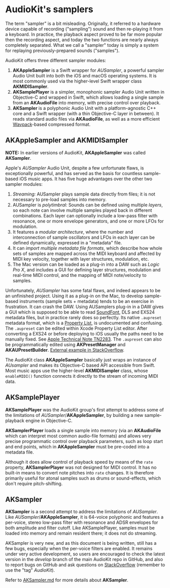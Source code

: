 # AudioKit's samplers

The term "sampler" is a bit misleading. Originally, it referred to a hardware device capable of recording ("sampling") sound and then re-playing it from a keyboard. In practice, the playback aspect proved to be far more popular then the recording aspect, and today the two functions are nearly always completely separated. What we call a "sampler" today is simply a system for replaying previously-prepared sounds ("samples").

AudioKit offers three different sampler modules:

1. **AKAppleSampler** is a Swift wrapper for *AUSampler*, a powerful sampler Audio Unit built into both the iOS and macOS operating systems. It is most commonly used via the higher-level Swift wrapper class **AKMIDISampler**.
2. **AKSamplePlayer** is a simpler, monophonic sampler Audio Unit written in Objective-C and wrapped in Swift, which allows loading a single sample from an **AKAudioFile** into memory, with precise control over playback.
3. **AKSampler** is a polyphonic Audio Unit with a platform-agnostic C++ core and a Swift wrapper (with a thin Objective-C layer in between). It reads standard audio files via **AKAudioFile**, as well as a more efficient [Wavpack](http://www.wavpack.com/)-based compressed format.

## AKAppleSampler and AKMIDISampler
**NOTE:** In earlier versions of AudioKit, **AKAppleSampler** was called **AKSampler**.

Apple's *AUSampler* Audio Unit, despite a few unfortunate flaws, is exceptionally powerful, and has served as the basis for countless sample-based iOS music apps. It has five huge advantages over the other two sampler modules:

1. *Streaming:* AUSampler plays sample data directly from files; it is not necessary to pre-load samples into memory.
2. AUSampler is *polytimbral:* Sounds can be defined using multiple *layers*, so each note can involve multiple samples played back in different combinations. Each layer can optionally include a low-pass filter with resonance, one or more envelope generators, and one or more LFOs for modulation.
3. It features a *modular architecture*, where the number and interconnection of sample oscillators and LFOs in each layer can be defined dynamically, expressed in a "metadata" file.
4. It can *import multiple metadata file formats*, which describe how whole sets of samples are mapped across the MIDI keyboard and affected by MIDI key velocity, together with layer structures, modulation, etc.
5. The Mac version can be loaded as a plug-in into a DAW such as *Logic Pro X*, and includes a GUI for defining layer structures, modulation and real-time MIDI control, and the mapping of MIDI note/velocity to samples.

Unfortunately, *AUSampler* has some fatal flaws, and indeed appears to be an unfinished project. Using it as a plug-in on the Mac, to develop sample-based instruments (sample sets + metadata) tends to be an exercise in frustration. It can crash the DAW. Using AUSamplers plug-in in a DAW gives a GUI which is supposed to be able to read [SoundFont](https://www.lifewire.com/sfz-file-2622282), DLS and EXS24 metadata files, but in practice rarely does so perfectly. Its native `.aupreset` metadata format, which is a [Property List](https://developer.apple.com/library/content/documentation/Cocoa/Conceptual/PropertyLists/Introduction/Introduction.html), is undocumented and confusing. The  `.aupreset` can be edited within Xcode Property List editor. After converting a EXS24 or before deploying to iOS usually the paths need to be manually fixed. See [Apple Technical Note TN2283](https://developer.apple.com/library/content/technotes/tn2283/_index.html). The  `.aupreset` can also be programmatically edited using **AKPresetManager** and **AKAUPresetBuilder**. [External example in StackOverflow](https://stackoverflow.com/questions/47359088/playing-multi-sampled-instruments-using-audiokit-controlling-adsr-envelope/47370008#47370008).

The AudioKit class **AKAppleSampler** basically just wraps an instance of *AUsampler* and makes its Objective-C based API accessible from Swift. Most music apps use the higher-level **AKMIDISampler** class, whose `enableMIDI()` function connects it directly to the stream of incoming MIDI data.

## AKSamplePlayer
**AKSamplePlayer** was the AudioKit group's first attempt to address some of the limitations of *AUSampler*/**AKAppleSampler**, by building a new sample-playback engine in Objective-C.

**AKSamplerPlayer** loads a single sample into memory (via an **AKAudioFile** which can interpret most common audio-file formats) and allows very precise programmatic control over playback parameters, such as loop start and end points, which in **AKAppleSampler** must be pre-coded into a metadata file.

Although it does allow control of playback speed by means of the `rate` property, **AKSamplerPlayer** was not designed for MIDI control. It has no built-in means to convert note pitches into `rate` changes. It is therefore primarily useful for atonal samples such as drums or sound-effects, which don't require pitch-shifting.

## AKSampler
**AKSampler** is a second attempt to address the limitations of *AUSampler*. Like *AUSampler*/**AKAppleSampler**, it is 64-voice polyphonic and features a per-voice, stereo low-pass filter with resonance and ADSR envelopes for both amplitude and filter cutoff. Like AKSamplePlayer, samples must be loaded into memory and remain resident there; it does not do streaming.

AKSampler is very new, and as this document is being written, still has a few bugs, especially when the per-voice filters are enabled. It remains under very active development, so users are encouraged to check the latest version in the *develop* branch of the main AudioKit repo in GitHub, and also to report bugs on GitHub and ask questions on [StackOverflow](https:stackoverflow.com) (remember to use the "tag" *AudioKit*).

Refer to [AKSampler.md](AKSampler.md) for more details about **AKSampler**.
